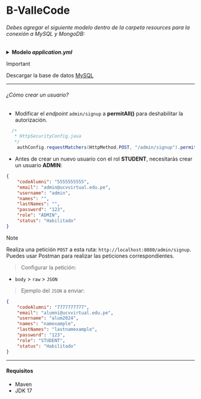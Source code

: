 # B-ValleCode

###### Debes agregar el siguiente modelo dentro de la carpeta resources para la conexión a MySQL y MongoDB:
<details>
  <summary><b>Modelo <i>application.yml</i></b></summary>

  
  ```YML
# Modelo
spring:
  datasource:
    url: jdbc:mysql//localhost:3306/dbvallecode
    username: root
    password: 
    driver-class-name: com.mysql.cj.jdbc.Driver
  jpa:
    hibernate:
      ddl-auto: none
      naming:
        physical-strategy: org.hibernate.boot.model.naming.PhysicalNamingStrategyStandardImpl
    show-sql: true
    database-platform: org.hibernate.dialect.MySQLDialect
  mail:
    host: smtp.gmail.com
    username: # Tu correo electrónico
    password: # Contraseña generada por Gmail 
    port: 587
    properties:
      mail:
        smtp:
          starttls:
            enable: true
          auth: true
cors:
  allowed-methods: "*"
  allowed-headers: "*"
  exposed-headers: "*"
```

</details>


> [!IMPORTANT]
> Descargar la base de datos [MySQL](https://gist.github.com/PineberryCode/f25ebe116b6ad6e0f28cbed79de2d7d8)

- - -

###### ¿Cómo crear un usuario?
- Modificar el *endpoint* `admin/signup` a **permitAll()** para deshabilitar la autorización.
```JAVA
  /*
   * HttpSecurityConfig.java
   */
    authConfig.requestMatchers(HttpMethod.POST, "/admin/signup").permitAll();
```
- Antes de crear un nuevo usuario con el rol **STUDENT**, necesitarás crear un usuario **ADMIN**:
```JSON
{
    "codeAlumni": "5555555555",
    "email": "admin@ucvvirtual.edu.pe",
    "username": "admin",
    "names": "",
    "lastNames": "",
    "password": "123",
    "role": "ADMIN",
    "status": "Habilitado"
}
```
> [!NOTE]
> Realiza una petición `POST` a esta ruta: `http://localhost:8080/admin/signup`.
> Puedes usar Postman para realizar las peticiones correspondientes.

> Configurar la petición:
- `body` > `raw` > `JSON`

> Ejemplo del `JSON` a enviar:
```JSON
{
    "codeAlumni": "7777777777",
    "email": "alumni@ucvvirtual.edu.pe",
    "username": "alum2024",
    "names": "namexample",
    "lastNames": "lastnamexample",
    "password": "123",
    "role": "STUDENT",
    "status": "Habilitado"
}
```
- - -

#### Requisitos
- Maven
- JDK 17
